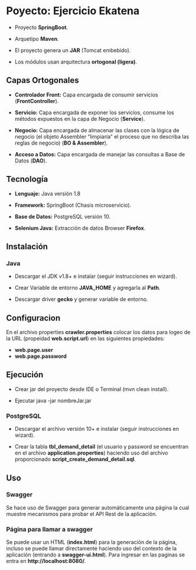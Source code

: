 # **Poyecto: Ejercicio Ekatena**

* Proyecto **SpringBoot**.

* Arquetipo **Maven**.

* El proyecto genera un **JAR** (Tomcat embebido).

* Los módulos usan arquitectura **ortogonal (ligera)**.

## **Capas Ortogonales**

* **Controlador Front:** Capa encargada de consumir servicios (**FrontController**).

* **Servicio:** Capa encargada de exponer los servicios, consume los métodos expuestos en la capa de Negocio (**Service**).

* **Negocio:** Capa encargada de almacenar las clases con la lógica de negocio (el objeto Assembler “limpiaría” el proceso que no describa las reglas de negocio) (**BO & Assembler**).

* **Acceso a Datos:** Capa encargada de manejar las consultas a Base de Datos (**DAO**).

## **Tecnología**

* **Lenguaje:** Java versión 1.8

* **Framework:** SpringBoot (Chasis microservicio).

* **Base de Datos:** PostgreSQL versión 10.

* **Selenium Java:** Extracción de datos Browser **Firefox**.

## **Instalación**

### **Java**

* Descargar el JDK v1.8+ e instalar (seguir instrucciones en wizard).

* Crear Variable de entorno **JAVA_HOME** y agregarla al **Path**.

* Descargar driver **gecko** y generar variable de entorno.

## **Configuracion**

En el archivo properties **crawler.properties** colocar los datos para logeo de la URL (propeidad **web.script.url**) en las siguientes propiedades:

* **web.page.user**
* **web.page.password**

## **Ejecución**

* Crear jar del proyecto desde IDE o Terminal (mvn clean install).

* Ejecutar java -jar nombreJar.jar

### **PostgreSQL**

* Descargar el archivo versión 10+ e instalar (seguir instrucciones en wizard).

* Crear la tabla **tbl_demand_detail** (el usuario y password se encuentran en el archivo **application.properties**) haciendo uso del archivo proporcionado **script_create_demand_detail.sql**.

## **Uso**

### **Swagger**

Se hace uso de Swagger para generar automáticamente una página la cual muestre mecanismos para probar el API Rest de la aplicación.

### **Página para llamar a swagger**

Se puede usar un HTML (**index.html**) para la generación de la página, incluso se puede llamar directamente haciendo uso del contexto de la aplicación (entrando a **swagger-ui.html**). Para ingresar en las paginas se entra en **http://localhost:8080/**.

